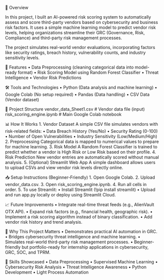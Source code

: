 📄 Overview

In this project, I built an AI-powered risk scoring system to automatically assess and score third-party vendors based on cybersecurity and business risk factors. It uses a simple machine learning model to predict vendor risk levels, helping organizations streamline their GRC (Governance, Risk, Compliance) and third-party risk management processes.

The project simulates real-world vendor evaluations, incorporating factors like security ratings, breach history, vulnerability counts, and industry sensitivity levels.

🚀 Features • Data Preprocessing (cleaning categorical data into model-ready format) • Risk Scoring Model using Random Forest Classifier • Threat Intelligence • Vendor Risk Predictions

🛠️ Tools and Technologies • Python (Data analysis and machine learning) • Google Colab (No setup required) • Pandas (Data handling) • CSV Data (Vendor dataset)

📂 Project Structure vendor_data_Sheet1.csv # Vendor data file (input) risk_scoring_engine.ipynb # Main Google Colab notebook

📊 How It Works 1. Vendor Dataset A simple CSV file simulates vendors with risk-related fields: • Data Breach History (Yes/No) • Security Rating (0-100) • Number of Open Vulnerabilities • Industry Sensitivity (Low/Medium/High) 2. Preprocessing Categorical data is mapped to numerical values to prepare for machine learning. 3. Risk Model A Random Forest Classifier is trained to predict whether a vendor is High Risk or Low Risk based on their profile. 4. Risk Prediction New vendor entries are automatically scored without manual analysis. 5. (Optional) Streamlit Web App A simple dashboard allows users to upload CSVs and view vendor risk levels directly online.

📥 Setup Instructions (Beginner-Friendly) 1. Open Google Colab. 2. Upload vendor_data.csv. 3. Open risk_scoring_engine.ipynb. 4. Run all cells in order. 5. To use Streamlit: • Install Streamlit (!pip install streamlit) • Upload and run app.py locally or deploy using Streamlit Cloud.

📈 Future Improvements • Integrate real-time threat feeds (e.g., AlienVault OTX API). • Expand risk factors (e.g., financial health, geographic risk). • Implement a risk scoring algorithm instead of binary classification. • Add vendor risk history and trend analysis.

🎯 Why This Project Matters • Demonstrates practical AI automation in GRC. • Bridges cybersecurity threat intelligence and machine learning. • Simulates real-world third-party risk management processes. • Beginner-friendly but portfolio-ready for internship applications in cybersecurity, GRC, SOC, and TPRM.

🧠 Skills Showcased • Data Preprocessing • Supervised Machine Learning • Cybersecurity Risk Analysis • Threat Intelligence Awareness • Python Development • Light Process Automation
